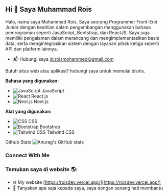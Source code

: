 ## Hi 👋 Saya Muhammad Rois

Halo, nama saya Muhammad Rois. Saya seorang Programmer Front-End Junior dengan keahlian dalam pengembangan menggunakan bahasa pemrograman seperti JavaScript, Bootstrap, dan ReactJS. Saya juga memiliki pengalaman dalam merancang dan mengimplementasikan basis data, serta mengintegrasikan sistem dengan layanan pihak ketiga seperti API dan platform lainnya.

- 📬 Hubungi saya [id.roismohammed@gmail.com](mailto:id.roismohammed@gmail.com)

Butuh situs web atau aplikasi? hubungi saya untuk memulai bisnis.

**Bahasa yang digunakan:**  
- ![JavaScript](https://img.icons8.com/color/24/000000/javascript.png) JavaScript
- ![React](https://img.icons8.com/color/24/000000/react-native.png) React.js
- ![Next.js](https://img.icons8.com/color/24/000000/nextjs.png) Next.js

**Alat yang digunakan:**
- ![CSS](https://img.icons8.com/color/24/000000/css3.png) CSS
- ![Bootstrap](https://img.icons8.com/color/24/000000/bootstrap.png) Bootstrap
- ![Tailwind CSS](https://img.icons8.com/color/24/000000/tailwind-css.png) Tailwind CSS

Github Stats
![Anurag's GitHub stats](https://github-readme-stats.vercel.app/api?username=anuraghazra&hide=contribs,prs)

### Connect With Me

### Temukan saya di website 🌎:
- 🌐 My website [https://roisdev.vercel.app/](https://roisdev.vercel.app/)
- 💬 Tanyakan apa saja kepada saya, saya dengan senang hati membantu
